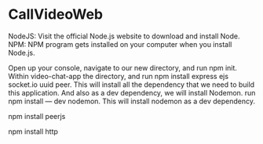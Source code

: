 # CallVideoWeb

NodeJS: Visit the official Node.js website to download and install Node.
NPM: NPM program gets installed on your computer when you install Node.js.

Open up your console, navigate to our new directory, and run npm init.
Within video-chat-app the directory, and run npm install express ejs socket.io uuid peer. This will install all the dependency that we need to build this application.
And also as a dev dependency, we will install Nodemon. run npm install — dev nodemon. This will install nodemon as a dev dependency.

npm install peerjs 

npm install http 
